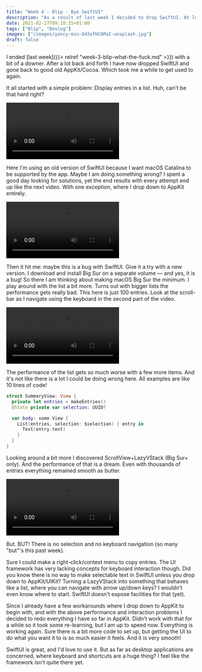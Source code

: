 ```yaml
---
title: "Week 4 - Blip - Bye SwiftUI"
description: "As a result of last week I decided to drop SwiftUI. At least for now"
date: 2021-02-27T09:10:15+01:00
tags: ["Blip", "Devlog"]
images: ["/images/yancy-min-842ofHC6MaI-unsplash.jpg"]
draft: false
---
```


I ended [last week]({{< relref "week-3-blip-what-the-fuck.md" >}}) with a bit of a downer. After a lot back and forth I have now dropped SwiftUI and gone back to good old AppKit/Cocoa. Which took me a while to get used to again.<!--more-->

It all started with a simple problem: Display entries in a list. Huh, can't be that hard right?

![showing a list of text in a window with a scrollbar, as the window resizes text gets truncated](/videos/lists-old-SwiftUI-no-resize.mp4)

Here I'm using an old version of SwiftUI because I want macOS Catalina to be supported by the app. Maybe I am doing something wrong? I spent a good day looking for solutions, yet the end results with every attempt end up like the next video. With one exception, where I drop down to AppKit entirely.

![same list as in the above video, but as the window resizes text re-flows but lines get cut off and become unreadable](/videos/lists-old-SwiftUI-broken-resize.mp4)

Then it hit me: maybe this is a bug with SwiftUI. Give it a try with a new version. I download and install  Big Sur on a separate volume — and yes, it is a bug! So there I am thinking about making macOS Big Sur the minimum. I play around with the list a bit more. Turns out with bigger lists the performance gets really bad. This here is just 100 entries. Look at the scroll-bar as I navigate using the keyboard in the second part of the video.

![same list again, resizing works as expected, but as I scroll through the list the animation gets choppy and the scroll-bar indicator jumps around like crazy](/videos/lists-new-SwiftUI-broken-scroll.mp4)

The performance of the list gets so much worse with a few more items. And it's not like there is a lot I could be doing wrong here. All examples are like 10 lines of code!

```swift
struct SummaryView: View {
  private let entries = makeEntries()
  @State private var selection: UUID?

  var body: some View {
    List(entries, selection: $selection) { entry in
      Text(entry.text)
    }
  }
}
```

Looking around a bit more I discovered ScrollView+LazyVStack (Big Sur+ only). And the performance of that is a dream. Even with thousands of entries everything remained smooth as butter.

![same list once more, this time using a lazy-v-stack in SwiftUI and performance is great](/videos/lists-lazyVStack.mp4)

But. BUT! There is no selection and no keyboard navigation (so many "but"'s this past week).

Sure I could make a right-click/context menu to copy entries. The UI framework has very lacking concepts for keyboard interaction though. Did you know there is no way to make selectable text in SwiftUI unless you drop down to AppKit/UIKit? Turning a LazyVStack into something that behaves like a list, where you can navigate with arrow up/down keys? I wouldn't even know where to start. SwiftUI doesn't expose facilities for that (yet).

Since I already have a few workarounds where I drop down to AppKit to begin with, and with the above performance and interaction problems I decided to redo everything I have so far in AppKit. Didn't work with that for a while so it took some re-learning, but I am up to speed now. Everything is working again. Sure there is a bit more code to set up, but getting the UI to do what you want it to is so much easier it feels. And it is very smooth!

SwiftUI is great, and I'd love to use it. But as far as desktop applications are concerned, where keyboard and shortcuts are a huge thing? I feel like the framework isn't quite there yet.
